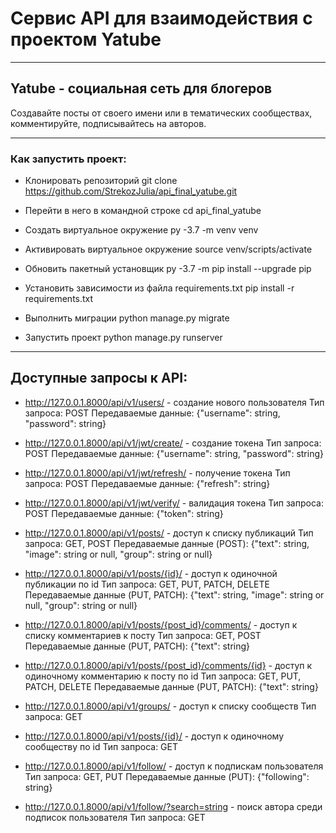 # Сервис API для взаимодействия с проектом Yatube
____
## Yatube - социальная сеть для блогеров

Создавайте посты от своего имени или в тематических сообществах, комментируйте, подписывайтесь на авторов.
____

### Как запустить проект:

+ Клонировать репозиторий 
git clone https://github.com/StrekozJulia/api_final_yatube.git

+ Перейти в него в командной строке
cd api_final_yatube

+ Cоздать виртуальное окружение
py -3.7 -m venv venv

+ Активировать виртуальное окружение
source venv/scripts/activate

+ Обновить пакетный установщик
py -3.7 -m pip install --upgrade pip

+ Установить зависимости из файла requirements.txt
pip install -r requirements.txt

+ Выполнить миграции
python manage.py migrate

+ Запустить проект
python manage.py runserver
____
## Доступные запросы к API:

+ http://127.0.0.1.8000/api/v1/users/ - создание нового пользователя
    Тип запроса: POST
    Передаваемые данные: {"username": string, "password": string}

+ http://127.0.0.1.8000/api/v1/jwt/create/ - создание токена
    Тип запроса: POST
    Передаваемые данные: {"username": string, "password": string}

+ http://127.0.0.1.8000/api/v1/jwt/refresh/ - получение токена
    Тип запроса: POST
    Передаваемые данные: {"refresh": string}

+ http://127.0.0.1.8000/api/v1/jwt/verify/ - валидация токена
    Тип запроса: POST
    Передаваемые данные: {"token": string}

+ http://127.0.0.1.8000/api/v1/posts/ - доступ к списку публикаций
    Тип запроса: GET, POST
    Передаваемые данные (POST): {"text": string, 
                                "image": string or null,
                                "group": string or null}

+ http://127.0.0.1.8000/api/v1/posts/{id}/ - доступ к одиночной публикации по id
    Тип запроса: GET, PUT, PATCH, DELETE 
    Передаваемые данные (PUT, PATCH): {"text": string, 
                                      "image": string or null,
                                      "group": string or null}

+ http://127.0.0.1.8000/api/v1/posts/{post_id}/comments/ - доступ к списку комментариев к посту 
    Тип запроса: GET, POST
    Передаваемые данные (PUT, PATCH): {"text": string}

+ http://127.0.0.1.8000/api/v1/posts/{post_id}/comments/{id} - доступ к одиночному комментарию к посту по id
    Тип запроса: GET, PUT, PATCH, DELETE 
    Передаваемые данные (PUT, PATCH): {"text": string}

+ http://127.0.0.1.8000/api/v1/groups/ - доступ к списку сообществ
    Тип запроса: GET

+ http://127.0.0.1.8000/api/v1/posts/{id}/ - доступ к одиночному сообществу по id
    Тип запроса: GET

+ http://127.0.0.1.8000/api/v1/follow/ - доступ к подпискам пользователя
    Тип запроса: GET, PUT
    Передаваемые данные (PUT): {"following": string}

+ http://127.0.0.1.8000/api/v1/follow/?search=string - поиск автора среди подписок пользователя
    Тип запроса: GET
